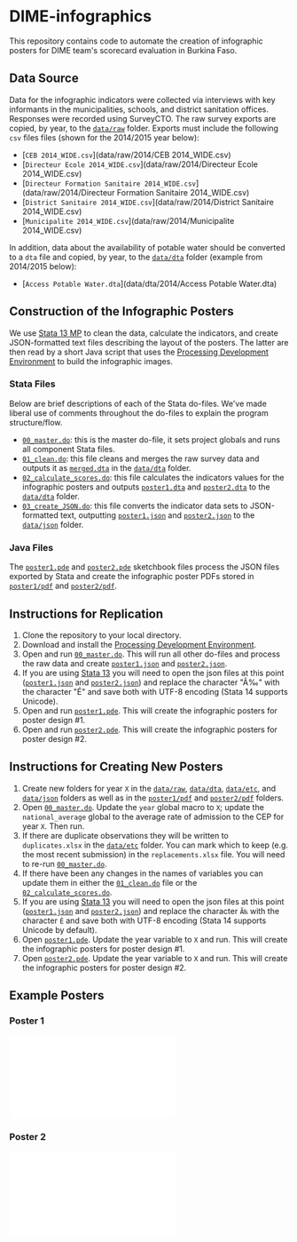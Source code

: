 # DIME-infographics
This repository contains code to automate the creation of infographic posters for DIME team's scorecard evaluation in Burkina Faso.

## Data Source
Data for the infographic indicators were collected via interviews with key informants in the municipalities, schools, and district sanitation offices. Responses were recorded using SurveyCTO. The raw survey exports are copied, by year, to the [`data/raw`](data/raw) folder. Exports must include the following `csv` files files (shown for the 2014/2015 year below):

 - [`CEB 2014_WIDE.csv`](data/raw/2014/CEB 2014_WIDE.csv)
 - [`Directeur Ecole 2014_WIDE.csv`](data/raw/2014/Directeur Ecole 2014_WIDE.csv)
 - [`Directeur Formation Sanitaire 2014_WIDE.csv`](data/raw/2014/Directeur Formation Sanitaire 2014_WIDE.csv)
 - [`District Sanitaire 2014_WIDE.csv`](data/raw/2014/District Sanitaire 2014_WIDE.csv)
 - [`Municipalite 2014_WIDE.csv`](data/raw/2014/Municipalite 2014_WIDE.csv)

In addition, data about the availability of potable water should be converted to a `dta` file and copied, by year, to the [`data/dta`](data/dta) folder (example from 2014/2015 below): 

 - [`Access Potable Water.dta`](data/dta/2014/Access Potable Water.dta)

## Construction of the Infographic Posters
We use [Stata 13 MP](http://www.stata.com/) to clean the data, calculate the indicators, and create JSON-formatted text files describing the layout of the posters. The latter are then read by a short Java script that uses the [Processing Development Environment](https://processing.org/) to build the infographic images.

### Stata Files
Below are brief descriptions of each of the Stata do-files. We've made liberal use of comments throughout the do-files to explain the program structure/flow.

 - [`00_master.do`](00_master.do): this is the master do-file, it sets project globals and runs all component Stata files.
 - [`01_clean.do`](01_clean.do): this file cleans and merges the raw survey data and outputs it as [`merged.dta`](data/dta/2014/merged.dta) in the [`data/dta`](data/dta) folder.
 - [`02_calculate_scores.do`](02_calculate_scores.do): this file calculates the indicators values for the infographic posters and outputs [`poster1.dta`](data/dta/2014/poster1.dta) and [`poster2.dta`](data/dta/2014/poster2.dta) to the [`data/dta`](data/dta) folder.
 - [`03_create_JSON.do`](03_create_JSON.do): this file converts the indicator data sets to JSON-formatted text, outputting [`poster1.json`](data/json/2014/poster1.json) and [`poster2.json`](data/json/2014/poster2.json) to the [`data/json`](data/json) folder.

### Java Files
The [`poster1.pde`](poster1/poster1.pde) and [`poster2.pde`](poster2/poster2.pde) sketchbook files process the JSON files exported by Stata and create the infographic poster PDFs stored in [`poster1/pdf`](poster1/pdf) and [`poster2/pdf`](poster2/pdf).

## Instructions for Replication

  1. Clone the repository to your local directory.
  2. Download and install the [Processing Development Environment](https://processing.org/download/?processing).
  3. Open and run [`00_master.do`](00_master.do). This will run all other do-files and process the raw data and create [`poster1.json`](data/json/poster1.json) and [`poster2.json`](data/json/poster2.json).
  4. If you are using [Stata 13](http://www.stata.com/) you will need to open the json files at this point ([`poster1.json`](data/json/2014/poster1.json) and [`poster2.json`](data/json/2014/poster2.json)) and replace the character "Ã‰" with the character "É" and save both with UTF-8 encoding (Stata 14 supports Unicode). 
  5. Open and run [`poster1.pde`](poster1/poster1.pde). This will create the infographic posters for poster design #1.
  6. Open and run [`poster2.pde`](poster2/poster2.pde). This will create the infographic posters for poster design #2.

## Instructions for Creating New Posters

  1. Create new folders for year `X` in the [`data/raw`](data/raw), [`data/dta`](data/dta), [`data/etc`](data/etc), and [`data/json`](data/json) folders as well as in the [`poster1/pdf`](poster1/pdf) and [`poster2/pdf`](poster2/pdf) folders.
  2. Open [`00_master.do`](00_master.do). Update the `year` global macro to `X`; update the `national_average` global to the average rate of admission to the CEP for year `X`. Then run.
  3. If there are duplicate observations they will be written to `duplicates.xlsx` in the [`data/etc`](data/etc) folder. You can mark which to keep (e.g. the most recent submission) in the `replacements.xlsx` file. You will need to re-run [`00_master.do`](00_master.do).
  4. If there have been any changes in the names of variables you can update them in either the [`01_clean.do`](01_clean.do) file or the [`02_calculate_scores.do`](02_calculate_scores.do).
  5. If you are using [Stata 13](http://www.stata.com/) you will need to open the json files at this point ([`poster1.json`](data/json/2014/poster1.json) and [`poster2.json`](data/json/2014/poster2.json)) and replace the character `Ã‰` with the character `É` and save both with UTF-8 encoding (Stata 14 supports Unicode by default). 
  6. Open [`poster1.pde`](poster1/poster1.pde). Update the year variable to `X` and run. This will create the infographic posters for poster design #1.
  7. Open [`poster2.pde`](poster2/poster2.pde). Update the year variable to `X` and run. This will create the infographic posters for poster design #2.


## Example Posters

### Poster 1
![ABSOUYA Slide](poster1/pdf/2014/ABSOUYA.pdf)

### Poster 2
![ABSOUYA Slide](poster2/pdf/2014/ABSOUYA.pdf)
